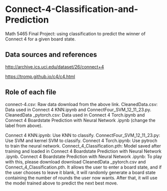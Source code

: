 # Connect-4-Classification-and-Prediction
Math 5465 Final Project: using classification to predict the winner of Connect 4 for a given board state.

## Data sources and references
http://archive.ics.uci.edu/dataset/26/connect+4

https://tromp.github.io/c4/c4.html

## Role of each file
connect-4.csv: Raw data download from the above link.
CleanedData.csv: Data used in Connect 4 KNN.ipynb and ConnectFour_SVM_12_11_23.py.
CleanedData _pytorch.csv: Data used in Connect 4 Torch.ipynb and Connect 4 Boardstate Prediction with Neural Network .ipynb (change the label from above).

Connect 4 KNN.ipynb: Use KNN to classify.
ConnectFour_SVM_12_11_23.py: Use SVM and kernel SVM to classify.
Connect 4 Torch.ipynb: Use pytroch to train the neural network.
Connect_4_Classification.pth: Model saved after training and loaded in Connect 4 Boardstate Prediction with Neural Network .ipynb.
Connect 4 Boardstate Prediction with Neural Network .ipynb: To play with this, please download download CleanedData _pytorch.csv and Connect_4_Classification.pth. It allows the user to enter a board state, and if the user chooses to leave it blank, it will randomly generate a board state containing the number of rounds the user now wants. After that, it will use the model trained above to predict the next best move.

